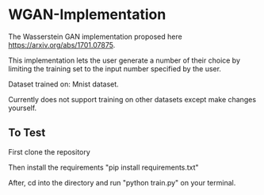 # WGAN-Implementation

  The Wasserstein GAN implementation proposed here https://arxiv.org/abs/1701.07875.
  
  This implementation lets the user generate a number of their choice by limiting the training set to the input number specified by the user. 
  
  Dataset trained on: Mnist dataset.
  
  Currently does not support training on other datasets except make changes yourself.

## To Test

  First clone the repository
  
  Then install the requirements "pip install requirements.txt"
  
  After, cd into the directory and run "python train.py" on your terminal.
  
  
  
